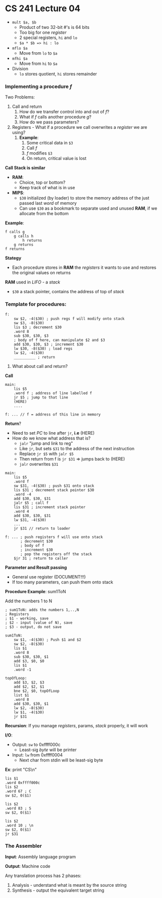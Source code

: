 # CS 241 Lecture 04

- `mult $a, $b`
    - Product of two 32-bit #'s is 64 bits
    - Too big for one *register*
    - 2 special registers, `hi` and `lo`
    - `$a * $b => hi : lo`
- `mflo $a`
    - Move from `lo` to `$a`
- `mfhi $a`
    - Move from `hi` to `$a` 
- Division
    - `lo` stores quotient, `hi` stores remainder
  
### Implementing a procedure *f*
Two Problems:
1. Call and return
    1. How do we transfer control into and out of *f*?
    2. What if *f* calls another procedure *g*?
    3. How do we pass parameters?
2. Registers - What if a procedure we call overwrites a *register* we are using?
    1. **Example**: 
        1. Some critical data in `$3` 
        2. Call *f*
        3. *f* modifies `$3`
        4. On return, critical value is lost

**Call Stack is similar**
- **RAM**:
    - Choice, top or bottom?
    - Keep track of what is in use
- **MIPS**:
    - `$30` initialized (by loader) to store the memory address of the just passed last *word* of memory
    - Can use `$30` as a bookmark to separate used and unused **RAM**, if we allocate from the bottom
  
**Example**:
```
f calls g
    g calls h
        h returns
    g returns
f returns
```

**Stategy**
- Each procedure stores in **RAM** the *registers* it wants to use and restores the original values on returns

**RAM** used in *LIFO* - a *stack*
- `$30` a stack pointer, contains the address of top of *stack*

### Template for procedures:
```
f:
    sw $2, -4($30) ; push regs f will modify onto stack
    sw $3, -8($30)
    lis $3 ; decrement $30
    .word 8
    sub $30, $30, $3
    ; body of f here, can manipulate $2 and $3
    add $30, $30, $3 ; increment $30
    lw $30, -8($30) ; load regs
    lw $2, -4($30)
    __________ ; return 
```
1. What about call and return?

**Call**
```
main: 
    lis $5
    .word f ; address of line labelled f
    jr $5 ; jump to that line
    (HERE)
    ....

f: ... // f = address of this line in memory
```

**Return**?
- Need to set *PC* to line after `jr`, **i.e** (HERE)
- How do we know what address that is?
    - `jalr` "jump and link to reg"
    - Like `jr`, but sets `$31` to the address of the next instruction
    - Replace `jr $5` with `jalr $5`
    - Then return from f is `jr $31` => jumps back to (HERE)
    - `jalr` overwrites `$31`

```
main: 
    lis $5
    .word f
    sw $31, -4($30) ; push $31 onto stack
    lis $31 ; decrement stack pointer $30
    .word -4
    add $30, $30, $31
    jalr $5 ; call f
    lis $31 ; increment stack pointer
    .word 4
    add $30, $30, $31
    lw $31, -4($30)
    ...
    jr $31 // return to loader

f: ... ; push registers f will use onto stack
       ; decrement $30
       ; body of f
       ; increment $30
       ; pop the registers off the stack
    $jr 31 ; return to caller
```

**Parameter and Result passing**
- General use register (DOCUMENT!!!)
- If too many parameters, can push them onto stack
  
**Procedure Example**: sum1ToN

Add the numbers 1 to N
```
; sum1ToN: adds the numbers 1,..,N
; Registers
; $1 - working, save
; $2 - input (value of N), save
; $3 - output, do not save

sum1ToN:
    sw $1, -4($30) ; Push $1 and $2
    sw $2, -8($30)
    lis $1
    .word 8
    sub $30, $30, $1
    add $3, $0, $0
    lis $1
    .word -1

topOfLoop:
    add $3, $2, $3
    add $2, $2, $1
    bne $2, $0, topOfLoop
    list $1
    .word 8
    add $30, $30, $1
    lw $2, -8($30)
    lw $1, -4($30)
    jr $31
```

 **Recursion**: If you manage *registers*, params, *stack* properly, it will work

 **I/O**: 
 - Output: `sw` to 0xffff000c
    - Least-sig *byte* will be printer
- Input: `lw` from 0xffff0004
    - Next char from stdin will be least-sig byte

**Ex**: print "CS\n"
```
lis $1
.word 0xffff000c
lis $2
.word 67 ; C
sw $2, 0($1)

lis $2
.word 83 ; S
sw $2, 0($1)

lis $2
.word 10 ; \n
sw $2, 0($1)
jr $31
```

### The Assembler
**Input**: Assembly language program

**Output**: Machine code

Any translation process has 2 phases:
1. Analysis - understand what is meant by the source string
2. Synthesis - output the equivalent target string